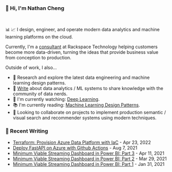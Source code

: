 ### 👋 Hi, I'm Nathan Cheng
</br>

📊 📈 I design, engineer, and operate modern data analytics and machine learning  platforms on the cloud. 

Currently, I'm a [consultant](!https://www.linkedin.com/in/nathancheng-data) at Rackspace Technology helping customers become more data-driven, turning the ideas that provide business value from conception to production.

Outside of work, I also... 
- 🔭 Research and explore the latest data engineering and machine learning design patterns.
- 📝 [Write](!https://natworkeffects.medium.com) about data analytics / ML systems to share knowledge with the community of data nerds.
- 🎦 I'm currently watching: [Deep Learning](!https://www.youtube.com/playlist?list=PLkRLdi-c79HKEWoi4oryj-Cx-e47y_NcM).
- 📚 I'm currently reading: [Machine Learning Design Patterns](!https://www.oreilly.com/library/view/machine-learning-design/9781098115777).
- 👯 Looking to collaborate on projects to implement production semantic / visual search and recommender systems using modern techniques.


### 📝 Recent Writing
- [Terraform: Provision Azure Data Platform with IaC](!https://natworkeffects.medium.com/terraform-provision-azure-data-platform-with-iac-28cfddac0234) - Apr 23, 2022
- [Deploy FastAPI on Azure with Github Actions](!https://towardsdatascience.com/deploy-fastapi-on-azure-with-github-actions-32c5ab248ce3) - Aug 7, 2021
- [Minimum Viable Streaming Dashboard in Power BI: Part 3](!https://towardsdatascience.com/minimum-viable-streaming-dashboard-in-power-bi-part-3-9d0b29f4f6a2) - Apr 11, 2021
- [Minimum Viable Streaming Dashboard in Power BI: Part 2](!https://towardsdatascience.com/minimum-viable-streaming-dashboard-in-power-bi-part-2-b902cd25c8) - Mar 29, 2021
- [Minimum Viable Streaming Dashboard in Power BI: Part 1](!https://towardsdatascience.com/minimum-viable-streaming-dashboard-in-power-bi-part-1-56e00a82c22f) - Jan 31, 2021

